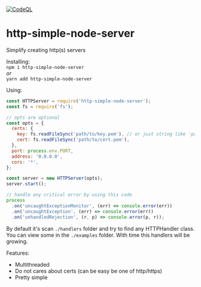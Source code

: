 [![CodeQL](https://github.com/XIshArkIX/HTTPServer/actions/workflows/codeql-analysis.yml/badge.svg)](https://github.com/XIshArkIX/HTTPServer/actions/workflows/codeql-analysis.yml)

# http-simple-node-server

Simplify creating http(s) servers

Installing:  
`npm i http-simple-node-server`  
_or_  
`yarn add http-simple-node-server`

Using:

```js
const HTTPServer = require('http-simple-node-server');
const fs = require('fs');

// opts are optional
const opts = {
  certs: {
    key: fs.readFileSync('path/to/key.pem'), // or just string like 'path/to/key.pem'
    cert: fs.readFileSync('path/to/cert.pem'),
  },
  port: process.env.PORT,
  address: '0.0.0.0',
  cors: '*',
};

const server = new HTTPServer(opts);
server.start();

// handle any critical error by using this code
process
  .on('uncaughtExceptionMonitor', (err) => console.error(err))
  .on('uncaughtException', (err) => console.error(err))
  .on('unhandledRejection', (r, p) => console.error(p, r));
```

By default it's scan `./handlers` folder and try to find any HTTPHandler class. You can view some in the `./examples` folder. With time this handlers will be growing.

Features:

- Multithreaded
- Do not cares about certs (can be easy be one of http/https)
- Pretty simple
